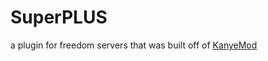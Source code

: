 # SuperPLUS
a plugin for freedom servers that was built off of [KanyeMod](https://github.com/SuperSteelYT/KanyeMod)
